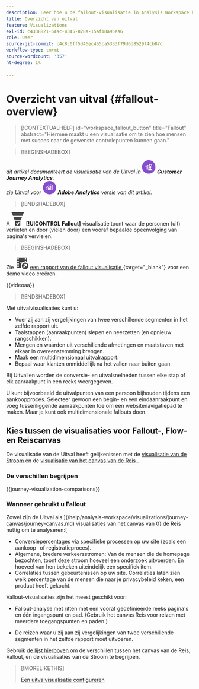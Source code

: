 ```yaml
---
description: Leer hoe u de fallout-visualisatie in Analysis Workspace kunt gebruiken.
title: Overzicht van uitval
feature: Visualizations
exl-id: c4338821-64ac-4345-828a-15af18a95ea6
role: User
source-git-commit: c4c8c0ff5d46ec455ca5333f79d6d8529f4cb87d
workflow-type: tm+mt
source-wordcount: '357'
ht-degree: 1%

---
```


# Overzicht van uitval {#fallout-overview}

<!-- markdownlint-disable MD034 -->

>[!CONTEXTUALHELP]
>id="workspace_fallout_button"
>title="Fallout"
>abstract="Hiermee maakt u een visualisatie om te zien hoe mensen met succes naar de gewenste controlepunten kunnen gaan."

<!-- markdownlint-enable MD034 -->


>[!BEGINSHADEBOX]

_dit artikel documenteert de visualisatie van de Uitval in_ ![ CustomerJourneyAnalytics ](/help/assets/icons/CustomerJourneyAnalytics.svg) _**Customer Journey Analytics**._<br/>_zie [ Uitval ](https://experienceleague.adobe.com/en/docs/analytics/analyze/analysis-workspace/visualizations/fallout/fallout-flow) voor_ ![ AdobeAnalytics ](/help/assets/icons/AdobeAnalytics.svg) _**Adobe Analytics** versie van dit artikel._

>[!ENDSHADEBOX]

A ![ ConversionFunnel ](/help/assets/icons/ConversionFunnel.svg) **[!UICONTROL Fallout]** visualisatie toont waar de personen (uit) verlieten en door (vielen door) een vooraf bepaalde opeenvolging van pagina&#39;s vervielen.


>[!BEGINSHADEBOX]

Zie ![ VideoCheckedOut ](/help/assets/icons/VideoCheckedOut.svg) [ een rapport van de fallout visualisatie ](https://video.tv.adobe.com/v/345883/?quality=12&learn=on){target="_blank"} voor een demo video creëren.

{{videoaa}}

>[!ENDSHADEBOX]


Met uitvalvisualisaties kunt u:

* Voer zij aan zij vergelijkingen van twee verschillende segmenten in het zelfde rapport uit.
* Taalstappen (aanraakpunten) slepen en neerzetten (en opnieuw rangschikken).
* Mengen en waarden uit verschillende afmetingen en maatstaven met elkaar in overeenstemming brengen.
* Maak een multidimensionaal uitvalrapport.
* Bepaal waar klanten onmiddellijk na het vallen naar buiten gaan.

Bij Uitvallen worden de conversie- en uitvalsnelheden tussen elke stap of elk aanraakpunt in een reeks weergegeven.

U kunt bijvoorbeeld de uitvalpunten van een persoon bijhouden tijdens een aankoopproces. Selecteer gewoon een begin- en een eindaanraakpunt en voeg tussenliggende aanraakpunten toe om een websitenavigatiepad te maken. Maar je kunt ook multidimensionale fallouts doen.

## Kies tussen de visualisaties voor Fallout-, Flow- en Reiscanvas

De visualisatie van de Uitval heeft gelijkenissen met de [ visualisatie van de Stroom ](/help/analysis-workspace/visualizations/c-flow/flow.md) en de [ visualisatie van het canvas van de Reis ](/help/analysis-workspace/visualizations/journey-canvas/journey-canvas.md).

### De verschillen begrijpen

<!-- Information in this snippet is shared between Journey canvas, Fallout, and Flow visualization docs -->

{{journey-visualization-comparisons}}

### Wanneer gebruikt u Fallout

Zowel zijn de Uitval als ](/help/analysis-workspace/visualizations/journey-canvas/journey-canvas.md) visualisaties van het canvas van 0} de Reis nuttig om te analyseren:[

* Conversiepercentages via specifieke processen op uw site (zoals een aankoop- of registratieproces).
* Algemene, bredere verkeersstromen: Van de mensen die de homepage bezochten, toont deze stroom hoeveel een onderzoek uitvoerden. En hoeveel van hen bekeken uiteindelijk een specifiek item.
* Correlaties tussen gebeurtenissen op uw site. Correlaties laten zien welk percentage van de mensen die naar je privacybeleid keken, een product heeft gekocht.

Vallout-visualisaties zijn het meest geschikt voor:

* Fallout-analyse met ritten met een vooraf gedefinieerde reeks pagina&#39;s en één ingangspunt en pad. (Gebruik het canvas Reis voor reizen met meerdere toegangspunten en paden.)

* De reizen waar u zij aan zij vergelijkingen van twee verschillende segmenten in het zelfde rapport moet uitvoeren.

Gebruik [ de lijst hierboven ](#understand-the-differences) om de verschillen tussen het canvas van de Reis, Vallout, en de visualisaties van de Stroom te begrijpen.

>[!MORELIKETHIS]
>
>[Een uitvalvisualisatie configureren](configuring-fallout.md)



